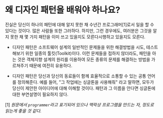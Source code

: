 # 왜 디자인 패턴을 배워야 하나요?

진실은 당신이 하나의 패턴에 대해 알지 못한 채 수년간 프로그래머[1]로서 일을 할 수 있다는 것이다. 많은 사람들 또한 그러하다. 하지만, 그런 경우에도, 여러분은 그것을 알지 못한 채 몇 가지 패턴을 이미 쓰고 있을지도 모른다시행하고 있을지도 모른다.

 * 디자인 패턴은 소프트웨어 설계의 일반적인 문제들을 위한 해결방법을 시도, 테스트해보기 위한 일종의 툴킷(Toolkit)이다. 이런 문제들을 접하지 않더라도, 패턴을 아는 것은 객체지향 설계의 원리를 이용하여 모든 종류의 문제를 해결하는 방법을 가르쳐주기 때문에 여전히 유용하다.

 * 디자인 패턴은 당신과 당신의 동료들이 함께 효율적으로 소통할 수 있는 공통 언어를 정의해준다. 예를 들어, "그 작업에는 싱글톤을 사용해줘" 라고 말하면, 모두가 당신이 제안한 아이디어에 대해 이해할 것이다. 패턴과 그 이름을 안다면 싱글톤에 대한 부연설명이 필요하지 않다. 

[1] *원문에서 `programmer`라고 표기되어 있으나 맥락상 프로그램을 만드는 자, 정도로 읽는게 좋을 것 같다.*
